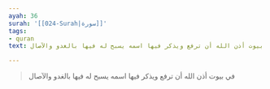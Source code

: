 ```yaml
---
ayah: 36
surah: '[[024-Surah|سورة]]'
tags:
- quran
text: في بيوت أذن الله أن ترفع ويذكر فيها اسمه يسبح له فيها بالغدو والآصال

---
```

> في بيوت أذن الله أن ترفع ويذكر فيها اسمه يسبح له فيها بالغدو والآصال
